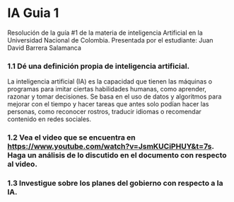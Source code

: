 # IA Guia 1
Resolución de la guía #1 de la materia de inteligencia Artificial en la Universidad Nacional de Colombia. Presentada por el estudiante: Juan David Barrera Salamanca

### 1.1 Dé una definición propia de inteligencia artificial.
La inteligencia artificial (IA) es la capacidad que tienen las máquinas o programas para imitar ciertas habilidades humanas, como aprender, razonar y tomar decisiones. Se basa en el uso de datos y algoritmos para mejorar con el tiempo y hacer tareas que antes solo podían hacer las personas, como reconocer rostros, traducir idiomas o recomendar contenido en redes sociales.
### 1.2 Vea el video que se encuentra en https://www.youtube.com/watch?v=JsmKUCiPHUY&t=7s. Haga un análisis de lo discutido en el documento con respecto al video.
### 1.3 Investigue sobre los planes del gobierno con respecto a la IA.
